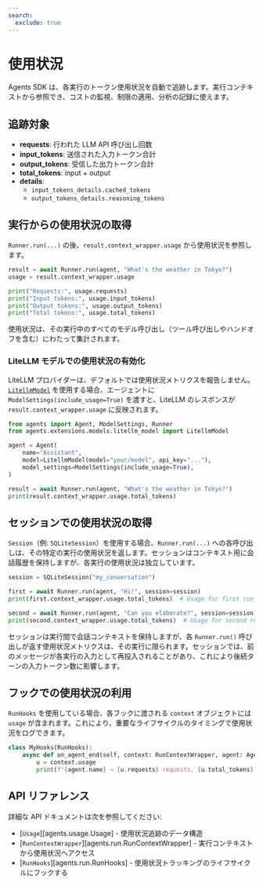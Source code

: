 ```yaml
---
search:
  exclude: true
---
```

# 使用状況

Agents SDK は、各実行のトークン使用状況を自動で追跡します。実行コンテキストから参照でき、コストの監視、制限の適用、分析の記録に使えます。

## 追跡対象

- **requests**: 行われた LLM API 呼び出し回数
- **input_tokens**: 送信された入力トークン合計
- **output_tokens**: 受信した出力トークン合計
- **total_tokens**: input + output
- **details**:
  - `input_tokens_details.cached_tokens`
  - `output_tokens_details.reasoning_tokens`

## 実行からの使用状況の取得

`Runner.run(...)` の後、`result.context_wrapper.usage` から使用状況を参照します。

```python
result = await Runner.run(agent, "What's the weather in Tokyo?")
usage = result.context_wrapper.usage

print("Requests:", usage.requests)
print("Input tokens:", usage.input_tokens)
print("Output tokens:", usage.output_tokens)
print("Total tokens:", usage.total_tokens)
```

使用状況は、その実行中のすべてのモデル呼び出し（ツール呼び出しやハンドオフを含む）にわたって集計されます。

### LiteLLM モデルでの使用状況の有効化

LiteLLM プロバイダーは、デフォルトでは使用状況メトリクスを報告しません。[`LitellmModel`](models/litellm.md) を使用する場合、エージェントに `ModelSettings(include_usage=True)` を渡すと、LiteLLM のレスポンスが `result.context_wrapper.usage` に反映されます。

```python
from agents import Agent, ModelSettings, Runner
from agents.extensions.models.litellm_model import LitellmModel

agent = Agent(
    name="Assistant",
    model=LitellmModel(model="your/model", api_key="..."),
    model_settings=ModelSettings(include_usage=True),
)

result = await Runner.run(agent, "What's the weather in Tokyo?")
print(result.context_wrapper.usage.total_tokens)
```

## セッションでの使用状況の取得

`Session`（例: `SQLiteSession`）を使用する場合、`Runner.run(...)` への各呼び出しは、その特定の実行の使用状況を返します。セッションはコンテキスト用に会話履歴を保持しますが、各実行の使用状況は独立しています。

```python
session = SQLiteSession("my_conversation")

first = await Runner.run(agent, "Hi!", session=session)
print(first.context_wrapper.usage.total_tokens)  # Usage for first run

second = await Runner.run(agent, "Can you elaborate?", session=session)
print(second.context_wrapper.usage.total_tokens)  # Usage for second run
```

セッションは実行間で会話コンテキストを保持しますが、各 `Runner.run()` 呼び出しが返す使用状況メトリクスは、その実行に限られます。セッションでは、前のメッセージが各実行の入力として再投入されることがあり、これにより後続ターンの入力トークン数に影響します。

## フックでの使用状況の利用

`RunHooks` を使用している場合、各フックに渡される `context` オブジェクトには `usage` が含まれます。これにより、重要なライフサイクルのタイミングで使用状況をログできます。

```python
class MyHooks(RunHooks):
    async def on_agent_end(self, context: RunContextWrapper, agent: Agent, output: Any) -> None:
        u = context.usage
        print(f"{agent.name} → {u.requests} requests, {u.total_tokens} total tokens")
```

## API リファレンス

詳細な API ドキュメントは次を参照してください:

-   [`Usage`][agents.usage.Usage] - 使用状況追跡のデータ構造
-   [`RunContextWrapper`][agents.run.RunContextWrapper] - 実行コンテキストから使用状況へアクセス
-   [`RunHooks`][agents.run.RunHooks] - 使用状況トラッキングのライフサイクルにフックする